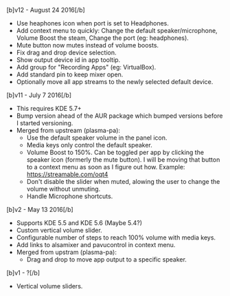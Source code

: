 [b]v12 - August 24 2016[/b]

* Use heaphones icon when port is set to Headphones.
* Add context menu to quickly: Change the default speaker/microphone, Volume Boost the steam, Change the port (eg: headphones).
* Mute button now mutes instead of volume boosts.
* Fix drag and drop device selection.
* Show output device id in app tooltip.
* Add group for "Recording Apps" (eg: VirtualBox).
* Add standard pin to keep mixer open.
* Optionally move all app streams to the newly selected default device.

[b]v11 - July 7 2016[/b]

* This requires KDE 5.7+
* Bump version ahead of the AUR package which bumped versions before I started versioning.
* Merged from upstream (plasma-pa):
  * Use the default speaker volume in the panel icon.
  * Media keys only control the default speaker.
  * Volume Boost to 150%. Can be toggled per app by clicking the speaker icon (formerly the mute button). I will be moving that button to a context menu as soon as I figure out how. Example: https://streamable.com/oqt4
  * Don't disable the slider when muted, alowing the user to change the volume without unmuting.
  * Handle Microphone shortcuts.

[b]v2 - May 13 2016[/b]

* Supports KDE 5.5 and KDE 5.6 (Maybe 5.4?)
* Custom vertical volume slider.
* Configurable number of steps to reach 100% volume with media keys.
* Add links to alsamixer and pavucontrol in context menu.
* Merged from upstram (plasma-pa):
  * Drag and drop to move app output to a specific speaker.

[b]v1 - ?[/b]
* Vertical volume sliders.
